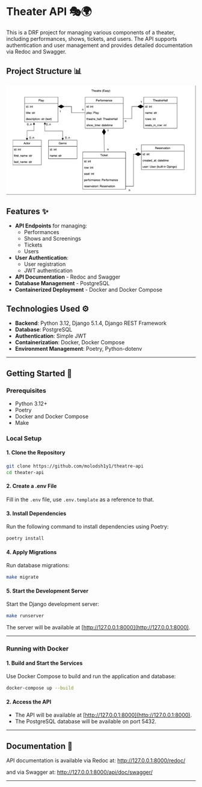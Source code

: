 # Theater API 🎭🌍

This is a DRF project for managing various components of a theater, including performances, shows, tickets, and users. The API supports authentication and user management and provides detailed documentation via Redoc and Swagger.

## Project Structure 📊
![models_uml.png](models_uml.png)

## Features ✨

- **API Endpoints** for managing:
  - Performances
  - Shows and Screenings
  - Tickets
  - Users
- **User Authentication**:
  - User registration
  - JWT authentication
- **API Documentation** - Redoc and Swagger
- **Database Management** - PostgreSQL
- **Containerized Deployment** - Docker and Docker Compose

## Technologies Used ⚙️

- **Backend**: Python 3.12, Django 5.1.4, Django REST Framework
- **Database**: PostgreSQL
- **Authentication**: Simple JWT
- **Containerization**: Docker, Docker Compose
- **Environment Management**: Poetry, Python-dotenv

---

## Getting Started 🐾

### Prerequisites

- Python 3.12+
- Poetry
- Docker and Docker Compose
- Make

### Local Setup

#### 1. Clone the Repository
```bash
git clone https://github.com/molodsh1y1/theatre-api
cd theater-api
```

#### 2. Create a .env File
Fill in the `.env` file, use `.env.template` as a reference to that.

#### 3. Install Dependencies
Run the following command to install dependencies using Poetry:
```bash
poetry install
```

#### 4. Apply Migrations
Run database migrations:
```bash
make migrate
```

#### 5. Start the Development Server
Start the Django development server:
```bash
make runserver
```

The server will be available at [http://127.0.0.1:8000](http://127.0.0.1:8000).

---

### Running with Docker

#### 1. Build and Start the Services
Use Docker Compose to build and run the application and database:
```bash
docker-compose up --build
```

#### 2. Access the API
- The API will be available at [http://127.0.0.1:8000](http://127.0.0.1:8000).
- The PostgreSQL database will be available on port 5432.

---

## Documentation 📄

API documentation is available via Redoc at:
http://127.0.0.1:8000/redoc/

and via Swagger at:
http://127.0.0.1:8000/api/doc/swagger/

---
